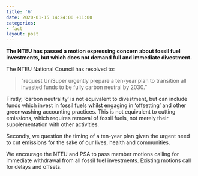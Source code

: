 ```yaml
---
title: '6'
date: 2020-01-15 14:24:00 +11:00
categories:
- fact
layout: post
---
```


**The NTEU has passed a motion expressing concern about fossil fuel investments, but which does not demand full and immediate divestment.**

The NTEU National Council has resolved to:

> “request UniSuper urgently prepare a ten-year plan to transition all invested funds to be fully carbon neutral by 2030.”

Firstly, ‘carbon neutrality’ is not equivalent to divestment, but can include funds which invest in fossil fuels whilst engaging in ‘offsetting’ and other greenwashing accounting practices. This is not equivalent to cutting emissions, which requires removal of fossil fuels, not merely their supplementation with other activities. 

Secondly, we question the timing of a ten-year plan given the urgent need to cut emissions for the sake of our lives, health and communities. 

We encourage the NTEU and PSA to pass member motions calling for immediate withdrawal from all fossil fuel investments. Existing motions call for delays and offsets.